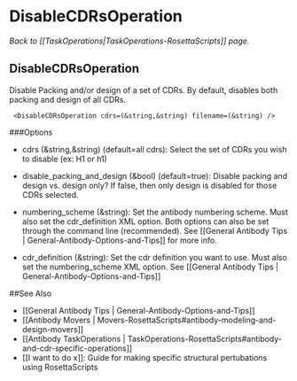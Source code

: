 # DisableCDRsOperation
*Back to [[TaskOperations|TaskOperations-RosettaScripts]] page.*
## DisableCDRsOperation

Disable Packing and/or design of a set of CDRs.  By default, disables both packing and design of all CDRs.

     <DisableCDRsOperation cdrs=(&string,&string) filename=(&string) />

###Options 

-   cdrs (&string,&string) (default=all cdrs):  Select the set of CDRs you wish to disable (ex: H1 or h1)

-   disable_packing_and_design (&bool) (default=true): Disable packing and design vs. design only?  If false, then only design is disabled for those CDRs selected.
-   numbering_scheme (&string):  Set the antibody numbering scheme.  Must also set the cdr_definition XML option. Both options can also be set through the command line (recommended).  See [[General Antibody Tips | General-Antibody-Options-and-Tips]] for more info.
-   cdr_definition (&string): Set the cdr definition you want to use.  Must also set the numbering_scheme XML option.  See [[General Antibody Tips | General-Antibody-Options-and-Tips]]

 

##See Also

* [[General Antibody Tips | General-Antibody-Options-and-Tips]]
* [[Antibody Movers | Movers-RosettaScripts#antibody-modeling-and-design-movers]]
* [[Antibody TaskOperations | TaskOperations-RosettaScripts#antibody-and-cdr-specific-operations]]
* [[I want to do x]]: Guide for making specific structural pertubations using RosettaScripts